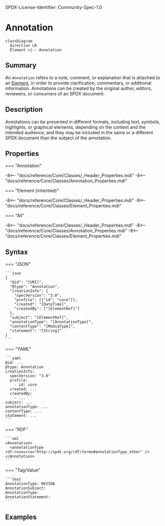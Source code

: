 SPDX-License-Identifier: Community-Spec-1.0

# Annotation
```mermaid
classDiagram
  direction LR
  Element <|-- Annotation
```

## Summary
An `Annotation` refers to a note, comment, or explanation that is attached to an [Element](Element.md), in order to provide clarification, commentary, or additional information. Annotations can be created by the original author, editors, reviewers, or consumers of an SPDX document.

## Description
Annotations can be presented in different formats, including text, symbols, highlights, or graphical elements, depending on the context and the intended audience, and they may be included in the same or a different SPDX document than the subject of the annotation.

## Properties

=== "Annotation"

  -8<-- "docs/reference/Core/Classes/_Header_Properties.mdi"
  -8<-- "docs/reference/Core/Classes/Annotation_Properties.mdi"
  
=== "Element (inherited)"

  -8<-- "docs/reference/Core/Classes/_Header_Properties.mdi"
  -8<-- "docs/reference/Core/Classes/Element_Properties.mdi"
  
=== "All"

  -8<-- "docs/reference/Core/Classes/_Header_Properties.mdi"
  -8<-- "docs/reference/Core/Classes/Annotation_Properties.mdi"
  -8<-- "docs/reference/Core/Classes/Element_Properties.mdi"

## Syntax

=== "JSON"

    ```json
    {
      "@id": "[URI]",
      "@type": "Annotation",
      "creationInfo": {
        "specVersion": "3.0",
        "profile": [{"id": "core"}],
        "created": "[DateTime]",
        "createdBy": ["[ElementRef]"]
      },
      "subject": "[ElementRef]",
      "annotationType": "[AnnotationType]",
      "contentType": "[MediaType]",
      "statement": "[String]"
    }
    ```

=== "YAML"

    ```yaml
    @id: ...
    @type: Annotation
    creationInfo:
      specVersion: "3.0"
      profile:
        - id: core
      created: ...
      createdBy:
        - ...
    subject: ...
    annotationType: ...
    contentType: ...
    statement: ...
    ```

=== "RDF"

    ```xml
    <Annotation>
      <annotationType rdf:resource="http://spdx.org/rdf/terms#annotationType_other" />
    </Annotation>
    ```

=== "Tag/Value"

    ```text
    AnnotationType: REVIEW
    AnnotationSubject: 
    AnnotationType: 
    AnnotationStatement: 
    ```


## Examples

